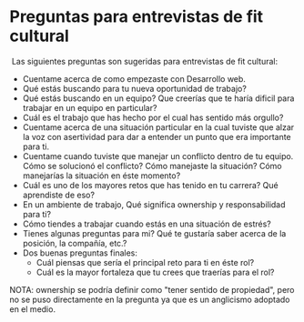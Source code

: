 # Preguntas para entrevistas de fit cultural
​
Las siguientes preguntas son sugeridas para entrevistas de fit cultural:
​
- Cuentame acerca de como empezaste con Desarrollo web.
- Qué estás buscando para tu nueva oportunidad de trabajo?
- Qué estás buscando en un equipo?
  Que creerías que te haría dificil para trabajar en un equipo en particular?
- Cuál es el trabajo que has hecho por el cual has sentido más orgullo?
- Cuentame acerca de una situación particular en la cual tuviste que alzar la voz con asertividad para dar a entender un punto que era importante para ti.
- Cuentame cuando tuviste que manejar un conflicto dentro de tu equipo.
  Cómo se solucionó el conflicto?
  Cómo manejaste la situación?
  Cómo manejarías la situación en éste momento?
- Cuál es uno de los mayores retos que has tenido en tu carrera?
  Qué aprendiste de eso?
- En un ambiente de trabajo, Qué significa ownership y responsabilidad para ti?
- Cómo tiendes a trabajar cuando estás en una situación de estrés?
- Tienes algunas preguntas para mi?
  Qué te gustaría saber acerca de la posición, la compañía, etc.?
- Dos buenas preguntas finales:
  - Cuál piensas que sería el principal reto para ti en éste rol?
  - Cuál es la mayor fortaleza que tu crees que traerías para el rol?

NOTA: ownership se podría definir como "tener sentido de propiedad", pero no se puso directamente en la pregunta ya que es un anglicismo adoptado en el medio.
